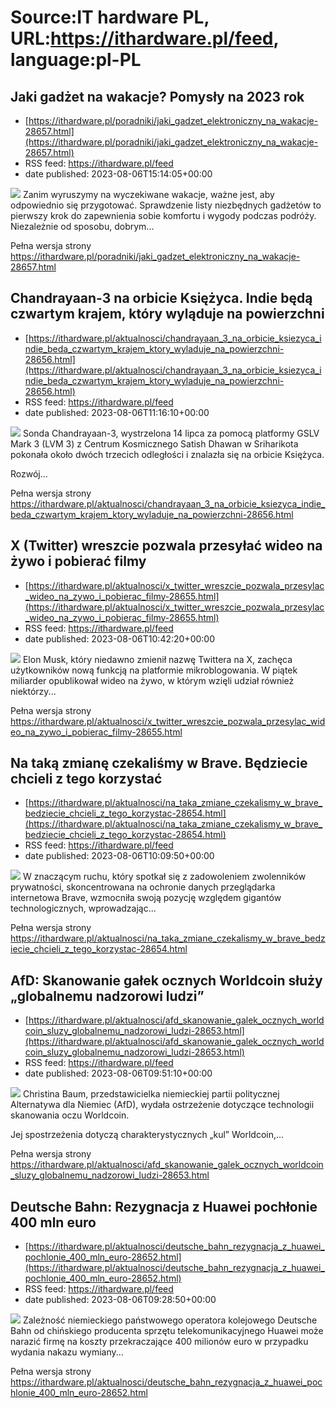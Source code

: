 # Source:IT hardware PL, URL:https://ithardware.pl/feed, language:pl-PL

## Jaki gadżet na wakacje? Pomysły na 2023 rok
 - [https://ithardware.pl/poradniki/jaki_gadzet_elektroniczny_na_wakacje-28657.html](https://ithardware.pl/poradniki/jaki_gadzet_elektroniczny_na_wakacje-28657.html)
 - RSS feed: https://ithardware.pl/feed
 - date published: 2023-08-06T15:14:05+00:00

<img src="https://ithardware.pl/artykuly/min/28657_1.jpg" />            Zanim wyruszymy na wyczekiwane wakacje, ważne jest, aby odpowiednio się przygotować. Sprawdzenie listy niezbędnych gadżet&oacute;w to pierwszy krok do zapewnienia sobie komfortu i wygody podczas podr&oacute;ży. Niezależnie od sposobu, dobrym...
            <p>Pełna wersja strony <a href="https://ithardware.pl/poradniki/jaki_gadzet_elektroniczny_na_wakacje-28657.html">https://ithardware.pl/poradniki/jaki_gadzet_elektroniczny_na_wakacje-28657.html</a></p>

## Chandrayaan-3 na orbicie Księżyca. Indie będą czwartym krajem, który wyląduje na powierzchni
 - [https://ithardware.pl/aktualnosci/chandrayaan_3_na_orbicie_ksiezyca_indie_beda_czwartym_krajem_ktory_wyladuje_na_powierzchni-28656.html](https://ithardware.pl/aktualnosci/chandrayaan_3_na_orbicie_ksiezyca_indie_beda_czwartym_krajem_ktory_wyladuje_na_powierzchni-28656.html)
 - RSS feed: https://ithardware.pl/feed
 - date published: 2023-08-06T11:16:10+00:00

<img src="https://ithardware.pl/artykuly/min/28656_1.jpg" />            Sonda Chandrayaan-3, wystrzelona 14 lipca za pomocą platformy GSLV Mark 3 (LVM 3) z Centrum Kosmicznego Satish Dhawan w Sriharikota pokonała około dw&oacute;ch trzecich odległości i znalazła się na orbicie Księżyca.

Rozw&oacute;j...
            <p>Pełna wersja strony <a href="https://ithardware.pl/aktualnosci/chandrayaan_3_na_orbicie_ksiezyca_indie_beda_czwartym_krajem_ktory_wyladuje_na_powierzchni-28656.html">https://ithardware.pl/aktualnosci/chandrayaan_3_na_orbicie_ksiezyca_indie_beda_czwartym_krajem_ktory_wyladuje_na_powierzchni-28656.html</a></p>

## X (Twitter) wreszcie pozwala przesyłać wideo na żywo i pobierać filmy
 - [https://ithardware.pl/aktualnosci/x_twitter_wreszcie_pozwala_przesylac_wideo_na_zywo_i_pobierac_filmy-28655.html](https://ithardware.pl/aktualnosci/x_twitter_wreszcie_pozwala_przesylac_wideo_na_zywo_i_pobierac_filmy-28655.html)
 - RSS feed: https://ithardware.pl/feed
 - date published: 2023-08-06T10:42:20+00:00

<img src="https://ithardware.pl/artykuly/min/28655_1.jpg" />            Elon Musk, kt&oacute;ry niedawno zmienił nazwę Twittera na X, zachęca użytkownik&oacute;w nową funkcją na platformie mikroblogowania. W piątek miliarder opublikował wideo na żywo, w kt&oacute;rym wzięli udział r&oacute;wnież niekt&oacute;rzy...
            <p>Pełna wersja strony <a href="https://ithardware.pl/aktualnosci/x_twitter_wreszcie_pozwala_przesylac_wideo_na_zywo_i_pobierac_filmy-28655.html">https://ithardware.pl/aktualnosci/x_twitter_wreszcie_pozwala_przesylac_wideo_na_zywo_i_pobierac_filmy-28655.html</a></p>

## Na taką zmianę czekaliśmy w Brave. Będziecie chcieli z tego korzystać
 - [https://ithardware.pl/aktualnosci/na_taka_zmiane_czekalismy_w_brave_bedziecie_chcieli_z_tego_korzystac-28654.html](https://ithardware.pl/aktualnosci/na_taka_zmiane_czekalismy_w_brave_bedziecie_chcieli_z_tego_korzystac-28654.html)
 - RSS feed: https://ithardware.pl/feed
 - date published: 2023-08-06T10:09:50+00:00

<img src="https://ithardware.pl/artykuly/min/28654_1.jpg" />            W znaczącym ruchu, kt&oacute;ry spotkał się z zadowoleniem zwolennik&oacute;w prywatności, skoncentrowana na ochronie danych przeglądarka internetowa Brave, wzmocniła swoją pozycję względem gigant&oacute;w technologicznych, wprowadzając...
            <p>Pełna wersja strony <a href="https://ithardware.pl/aktualnosci/na_taka_zmiane_czekalismy_w_brave_bedziecie_chcieli_z_tego_korzystac-28654.html">https://ithardware.pl/aktualnosci/na_taka_zmiane_czekalismy_w_brave_bedziecie_chcieli_z_tego_korzystac-28654.html</a></p>

## AfD: Skanowanie gałek ocznych Worldcoin służy „globalnemu nadzorowi ludzi”
 - [https://ithardware.pl/aktualnosci/afd_skanowanie_galek_ocznych_worldcoin_sluzy_globalnemu_nadzorowi_ludzi-28653.html](https://ithardware.pl/aktualnosci/afd_skanowanie_galek_ocznych_worldcoin_sluzy_globalnemu_nadzorowi_ludzi-28653.html)
 - RSS feed: https://ithardware.pl/feed
 - date published: 2023-08-06T09:51:10+00:00

<img src="https://ithardware.pl/artykuly/min/28653_1.jpg" />            Christina Baum, przedstawicielka niemieckiej partii politycznej Alternatywa dla Niemiec (AfD), wydała ostrzeżenie dotyczące technologii skanowania oczu Worldcoin.

Jej spostrzeżenia dotyczą charakterystycznych &bdquo;kul&rdquo; Worldcoin,...
            <p>Pełna wersja strony <a href="https://ithardware.pl/aktualnosci/afd_skanowanie_galek_ocznych_worldcoin_sluzy_globalnemu_nadzorowi_ludzi-28653.html">https://ithardware.pl/aktualnosci/afd_skanowanie_galek_ocznych_worldcoin_sluzy_globalnemu_nadzorowi_ludzi-28653.html</a></p>

## Deutsche Bahn: Rezygnacja z Huawei pochłonie 400 mln euro
 - [https://ithardware.pl/aktualnosci/deutsche_bahn_rezygnacja_z_huawei_pochlonie_400_mln_euro-28652.html](https://ithardware.pl/aktualnosci/deutsche_bahn_rezygnacja_z_huawei_pochlonie_400_mln_euro-28652.html)
 - RSS feed: https://ithardware.pl/feed
 - date published: 2023-08-06T09:28:50+00:00

<img src="https://ithardware.pl/artykuly/min/28652_1.jpg" />            Zależność niemieckiego państwowego operatora kolejowego Deutsche Bahn od chińskiego producenta sprzętu telekomunikacyjnego Huawei może narazić firmę na koszty przekraczające 400 milion&oacute;w euro w przypadku wydania nakazu wymiany...
            <p>Pełna wersja strony <a href="https://ithardware.pl/aktualnosci/deutsche_bahn_rezygnacja_z_huawei_pochlonie_400_mln_euro-28652.html">https://ithardware.pl/aktualnosci/deutsche_bahn_rezygnacja_z_huawei_pochlonie_400_mln_euro-28652.html</a></p>

